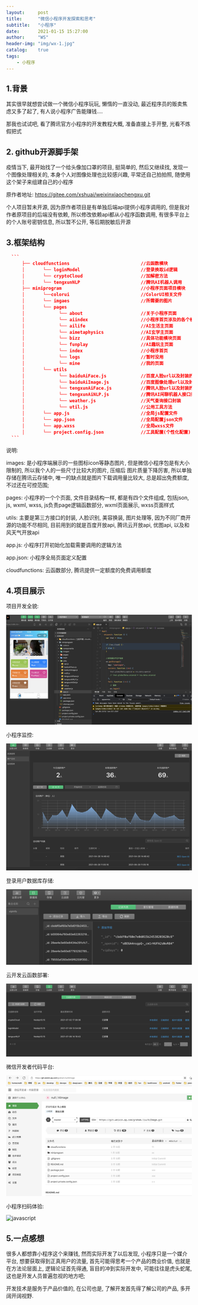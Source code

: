 ```yaml
---
layout:     post
title:      "微信小程序开发探索和思考"
subtitle:   "小程序"
date:       2021-01-15 15:27:00
author:     "WS"
header-img: "img/wx-1.jpg"
catalog:    true
tags:
    - 小程序
---
```


## 1.背景

  其实很早就想尝试做一个微信小程序玩玩, 懒惰的一直没动, 最近程序员的贩卖焦虑又多了起了, 有人说小程序广告能赚钱....

  那我也试试吧, 看了腾讯官方小程序的开发教程大概, 准备直接上手开整, 光看不炼假把式

## 2. github开源脚手架

  疫情当下, 最开始找了一个给头像加口罩的项目, 挺简单的, 然后又继续找, 发现一个图像处理相关的, 本身个人对图像处理也比较感兴趣, 平常还自己拍拍照, 随使用这个架子来组建自己的小程序

  原作者地址: https://gitee.com/xshuai/weixinxiaochengxu.git

  个人项目暂未开源, 因为原作者项目是有单独后端api提供小程序调用的, 但是我对作者原项目的后端没有依赖, 所以修改依赖api都从小程序函数调用, 有很多平台上的个人账号密钥信息, 所以暂不公开, 等后期脱敏后开源

## 3.框架结构

````json
  ```
      ├── cloudfunctions                           //云函数模块
      │       └── loginModel                       //登录换取id逻辑
      │       └── cryptoCloud                      //加解密方法
      │       └── tengxunNLP                       //腾讯AI机器人调用
      ├── miniprogram                              //小程序页面项目模块
      │       └──colorui                           //ColorUI相关文件
      │       └── imgaes                           //所需要的图片
      │       └── pages                               
      │             └── about                      //关于小程序页面  
      │             └── aiindex                    //小程序首页涉及的各个模块的页面
      │             └── ailife                     //AI生活主页面
      │             └── aimetaphysics              //AI玄学主页面      
      │             └── bizz                       //具体功能模块页面
      │             └── funplay                    //AI趣玩主页面  
      │             └── index                      //小程序首页  
      │             └── logs                       //暂时没用  
      │             └── mine                       //我的页面
      │       └── utils                                
      │             └── baiduAiFace.js             //百度人脸url以及封装的接口调用方法
      │             └── baiduAiImage.js            //百度图像处理url以及封装的接口调用方法
      │             └── tengxunAiFace.js           //腾讯人脸url以及封装的接口调用方法    
      │             └── tengxunAiNLP.js            //腾讯AI闲聊机器人接口封装
      │             └── weather.js                 //天气查询接口封装 
      │             └── util.js                    //公用工具方法
      │       └── app.js                           //全局js配置文件
      │       └── app.json                         //全局配置json文件
      │       └── app.wxss                         //全局wxss文件
      │       └── project.config.json              //工具配置(个性化配置)
  ```
````

说明:

  images: 是小程序端展示的一些图标icon等静态图片, 但是微信小程序包是有大小限制的, 所以我个人的一些尺寸比较大的图片, 压缩后 图片质量下降厉害, 所以单独存储在腾讯云存储中, 唯一的缺点就是图片下载调用量比较大, 总是超出免费额度,不过还在可控范围;

   pages: 小程序的一个个页面, 文件目录结构一样, 都是有四个文件组成, 包括json, js, wxml, wxss, js负责page逻辑函数部分, wxml页面展示, wxss页面样式

  utils: 主要是第三方接口的封装, 人脸识别, 美容换装, 图片处理等, 因为不同厂商开源的功能不尽相同, 目前用到的就是百度开放api, 腾讯云开放api, 优图api, 以及和风天气开放api

  app.js: 小程序打开初始化加载需要调用的逻辑方法

  app.json: 小程序全局页面定义配置

  cloudfunctions: 云函数部分, 腾讯提供一定额度的免费调用额度

## 4.项目展示

项目开发全貌:

![javascript](/img/xiaochengxu-1.png)

小程序监控:

![javascript](/img/xiaochengxu-2.png)

登录用户数据库存储:

![javascript](/img/xiaochengxu-3.png)

云开发云函数部署:

![javascript](/img/xiaochengxu-4.png)

微信开发者代码平台:

![javascript](/img/xiaochengxu-5.png)

小程序扫码体验:

![javascript](/img/xiaochengxu.png)

## 5.一点感想

  很多人都想靠小程序这个来赚钱, 然而实际开发了以后发现, 小程序只是一个媒介平台, 想要获取得到正真用户的流量, 首先可能得思考一个产品的商业价值, 也就是在方法论层面上, 逻辑论证首先得通, 盲目的冲到实际开发中, 可能往往是虎头蛇尾, 这也是开发人员普遍忽视的地方吧;

  开发技术是服务于产品价值的, 在公司也是, 了解开发首先得了解公司的产品, 多开阔开阔视野.
